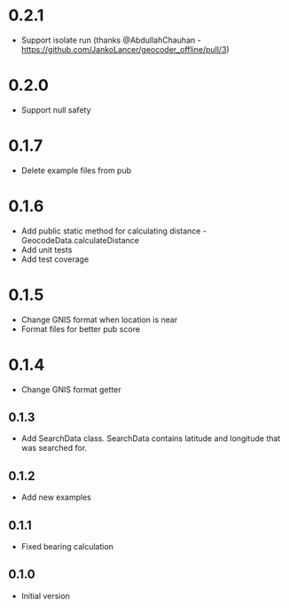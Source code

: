 # 0.2.1

- Support isolate run (thanks @AbdullahChauhan - https://github.com/JankoLancer/geocoder_offline/pull/3)

# 0.2.0

- Support null safety

# 0.1.7

- Delete example files from pub

# 0.1.6

- Add public static method for calculating distance - GeocodeData.calculateDistance
- Add unit tests
- Add test coverage

# 0.1.5

- Change GNIS format when location is near
- Format files for better pub score

# 0.1.4

- Change GNIS format getter

## 0.1.3

- Add SearchData class. SearchData contains latitude and longitude that was searched for.

## 0.1.2

- Add new examples

## 0.1.1

- Fixed bearing calculation

## 0.1.0

- Initial version
